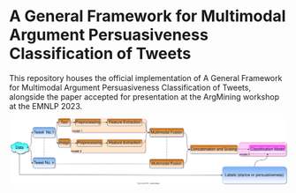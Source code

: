 # A General Framework for Multimodal Argument Persuasiveness Classification of Tweets
This repository houses the official implementation of A General Framework for Multimodal Argument Persuasiveness
Classification of Tweets, alongside the paper accepted for presentation at the ArgMining workshop at the EMNLP 2023. 

![Framework Design](framework.svg)
